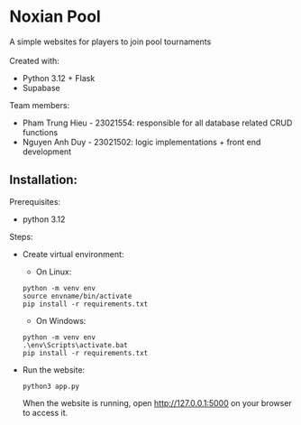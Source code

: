<h1>
  Noxian Pool
</h1>
  A simple websites for players to join pool tournaments
<br></br>
  Created with:
  
  - Python 3.12 + Flask
  - Supabase

  Team members:

  - Pham Trung Hieu - 23021554: responsible for all database related CRUD functions
  - Nguyen Anh Duy - 23021502: logic implementations + front end development

<h2>
  Installation:
</h2>

Prerequisites:
  - python 3.12

Steps:
  - Create virtual environment:
      - On Linux:
      ```
      python -m venv env
      source envname/bin/activate
      pip install -r requirements.txt
      ```
    
      - On Windows:
      ```
      python -m venv env
      .\env\Scripts\activate.bat
      pip install -r requirements.txt
      ```
  - Run the website:
    ```
    python3 app.py
    ```
    When the website is running, open http://127.0.0.1:5000 on your browser to access it.
